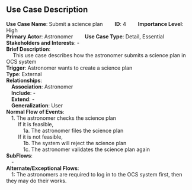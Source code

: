 ## Use Case Description

<b>Use Case Name</b>: Submit a science plan &emsp;&emsp;<b>ID</b>: 4 &emsp;&emsp;<b>Importance Level</b>: High <br />
<b>Primary Actor</b>: Astronomer &emsp;&emsp;<b>Use Case Type</b>: Detail, Essential<br />
<b>Stakeholders and Interests</b>: - <br />
<b>Brief Description</b>: <br />
&emsp; This use case describes how the astronomer submits a science plan in OCS system<br />
<b>Trigger</b>: Astronomer wants to create a science plan<br />
<b>Type</b>: External<br />
<b>Relationships</b>:<br />
&emsp;<b>Association</b>: Astronomer<br />
&emsp;<b>Include</b>: - <br />
&emsp;<b>Extend</b>: - <br />
&emsp;<b>Generalization</b>: User<br />
<b>Normal Flow of Events</b>:<br />
&emsp;1.	The astronomer checks the science plan<br />
&emsp;&emsp;	If it is feasible,<br />
&emsp;&emsp;&emsp;		1a. The astronomer files the science plan<br />
&emsp;&emsp;	If it is not feasible,<br />
&emsp;&emsp;&emsp;		1b. The system will reject the science plan<br />
&emsp;&emsp;&emsp;    1c. The astronomer validates the science plan again<br />
<b>SubFlows</b>:<br />
&emsp;-<br />
<b>Alternate/Exceptional Flows</b>:<br />
&emsp;1: The astronomers are required to log in to the OCS system first, then they may do their works.<br />
